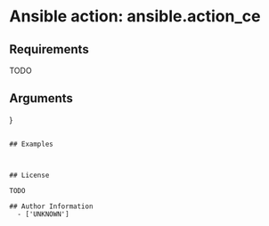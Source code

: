 # Ansible action: ansible.action_ce





## Requirements

TODO

## Arguments

}
```

## Examples



## License

TODO

## Author Information
  - ['UNKNOWN']
